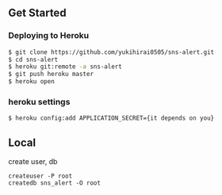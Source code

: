 ## Get Started

### Deploying to Heroku

```sh
$ git clone https://github.com/yukihirai0505/sns-alert.git
$ cd sns-alert
$ heroku git:remote -a sns-alert
$ git push heroku master
$ heroku open
```

### heroku settings

```
$ heroku config:add APPLICATION_SECRET={it depends on you}
```

## Local

create user, db

```
createuser -P root
createdb sns_alert -O root
```
